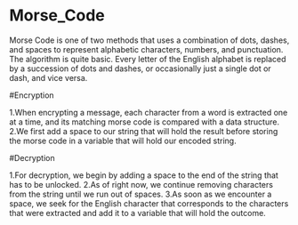 # Morse_Code

Morse Code is one of two methods that uses a combination of dots, dashes, and spaces to represent alphabetic characters, numbers, and punctuation.
The algorithm is quite basic. Every letter of the English alphabet is replaced by a succession of dots and dashes, or occasionally just a single dot or dash, and vice 
versa.


#Encryption 

1.When encrypting a message, each character from a word is extracted one at a time, and its matching morse code is compared with a data structure.
2.We first add a space to our string that will hold the result before storing the morse code in a variable that will hold our encoded string.


#Decryption

1.For decryption, we begin by adding a space to the end of the string that has to be unlocked.
2.As of right now, we continue removing characters from the string until we run out of spaces.
3.As soon as we encounter a space, we seek for the English character that corresponds to the characters that were extracted and add it to a variable that will hold the outcome.
